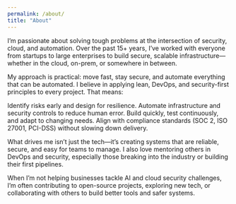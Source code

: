```yaml
---
permalink: /about/
title: "About"
---
```

I’m passionate about solving tough problems at the intersection of security, cloud, and automation. Over the past 15+ years, I’ve worked with everyone from startups to large enterprises to build secure, scalable infrastructure—whether in the cloud, on-prem, or somewhere in between.

My approach is practical: move fast, stay secure, and automate everything that can be automated. I believe in applying lean, DevOps, and security-first principles to every project. That means:

Identify risks early and design for resilience.
Automate infrastructure and security controls to reduce human error.
Build quickly, test continuously, and adapt to changing needs.
Align with compliance standards (SOC 2, ISO 27001, PCI-DSS) without slowing down delivery.

What drives me isn’t just the tech—it’s creating systems that are reliable, secure, and easy for teams to manage. I also love mentoring others in DevOps and security, especially those breaking into the industry or building their first pipelines.

When I’m not helping businesses tackle AI and cloud security challenges, I’m often contributing to open-source projects, exploring new tech, or collaborating with others to build better tools and safer systems.
